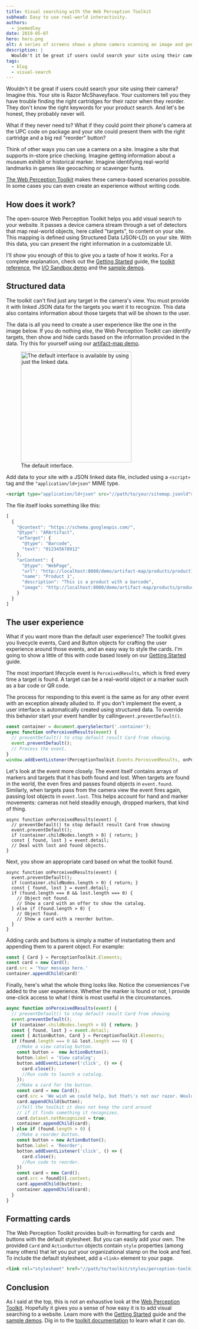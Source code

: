 ```yaml
---
title: Visual searching with the Web Perception Toolkit
subhead: Easy to use real-world interactivity.
authors:
  - joemedley
date: 2019-05-07
hero: hero.png
alt: A series of screens shows a phone camera scanning an image and generating a link.
description: |
  Wouldn't it be great if users could search your site using their camera?
tags:
  - blog
  - visual-search
---
```

Wouldn't it be great if users could search your site using their camera? Imagine
this. Your site is Razor McShaveyface. Your customers tell you they have trouble
finding the right cartridges for their razor when they reorder. They don't know
the right keywords for your product search. And let's be honest, they probably
never will.

What if they never need to? What if they could point their phone's camera at the
UPC code on package and your site could present them with the right cartridge
and a big red "reorder" button?

Think of other ways you can use a camera on a site. Imagine a site that
supports in-store price checking. Imagine getting information about a museum
exhibit or historical marker. Imagine identifying real-world landmarks in games
like geocaching or scavenger hunts.

[The Web Perception Toolkit](https://github.com/GoogleChromeLabs/perception-toolkit)
makes these camera-based scenarios possible. In some cases you can even create
an experience without writing code.

## How does it work?

The open-source Web Perception Toolkit helps you add visual search to your
website. It passes a device camera stream through a set of detectors that map
real-world objects, here called "targets", to content on your site. This mapping is defined
using Structured Data (JSON-LD) on your site. With this data, you can present the right information in a customizable
UI.

I'll show you enough of this to give you a taste of how it works. For a complete
explanation, check out the [Getting
Started](https://perceptiontoolkit.dev/getting-started/) guide, the [toolkit
reference](https://perceptiontoolkit.dev/documentation/), the [I/O Sandbox demo](https://io.perceptiontoolkit.dev/) and the [sample demos](https://github.com/GoogleChromeLabs/perception-toolkit/tree/master/demo).

## Structured data

The toolkit can't find just any target in the camera's view. You must provide it
with linked JSON data for the targets you want it to recognize. This data also
contains information about those targets that will be shown to the user.

The data is all you need to create a user experience like the one in the image
below. If you do nothing else, the Web Perception Toolkit can identify targets,
then show and hide cards based on the information provided in the data. Try this
for yourself using our [artifact-map
demo](https://github.com/GoogleChromeLabs/perception-toolkit/tree/master/demo/artifact-map).

<figure class="w-figure">
  <img class="w-screenshot" src="found-target.png"
       alt="The default interface is available by using just the linked data." class="screenshot"
       width="300">
  <figcaption class="w-figcaption w-figcaption--center">
    The default interface.
  </figcaption>
</figure>

Add data to your site with a JSON linked data file, included using a `<script>`
tag and the `"application/ld+json"` MIME type.

```html
<script type="application/ld+json" src="//path/to/your/sitemap.jsonld">
```

The file itself looks something like this:

```js
[
  {
    "@context": "https://schema.googleapis.com/",
    "@type": "ARArtifact",
    "arTarget": {
      "@type": "Barcode",
      "text": "012345678912"
    },
    "arContent": {
      "@type": "WebPage",
      "url": "http://localhost:8080/demo/artifact-map/products/product1.html",
      "name": "Product 1",
      "description": "This is a product with a barcode",
      "image": "http://localhost:8080/demo/artifact-map/products/product1.png"
    }
  }
]
```

## The user experience

What if you want more than the default user experience? The toolkit gives you
livecycle events, Card and Button objects for crafting the user experience
around those events, and an easy way to style the cards. I'm going to show a
little of this with code based losely on our [Getting
Started](https://perceptiontoolkit.dev/getting-started/) guide.

The most important lifecycle event is `PerceivedResults`, which is fired every
time a target is found. A target can be a real-world object or a marker such as
a bar code or QR code.

The process for responding to this event is the same as for any other event with
an exception already alluded to. If you don't implement the event, a user
interface is automatically created using structured data. To override this
behavior start your event handler by calling`event.preventDefault()`.

```js
const container = document.querySelector('.container');
async function onPerceivedResults(event) {
  // preventDefault() to stop default result Card from showing.
  event.preventDefault();
  // Process the event.
}
window.addEventListener(PerceptionToolkit.Events.PerceivedResults, onPerceivedResults);
```

Let's look at the event more closely. The event itself contains arrays of
markers and targets that it has both found and lost. When targets are found in
the world, the even fires and passes found objects in `event.found`. Similarly,
when targets pass from the camera view the event fires again, passing lost
objects in `event.lost`. This helps account for hand and marker movements:
cameras not held steadily enough, dropped markers, that kind of thing.

```js/4
async function onPerceivedResults(event) {
  // preventDefault() to stop default result Card from showing
  event.preventDefault();
  if (container.childNodes.length > 0) { return; }
  const { found, lost } = event.detail;
  // Deal with lost and found objects.
}
```

Next, you show an appropriate card based on what the toolkit found.

```js/4-10
async function onPerceivedResults(event) {
  event.preventDefault();
  if (container.childNodes.length > 0) { return; }
  const { found, lost } = event.detail;
  if (found.length === 0 && lost.length === 0) {
    // Object not found.
    // Show a card with an offer to show the catalog.
  } else if (found.length > 0) {
    // Object found.
    // Show a card with a reorder button.
  }
}
```

Adding cards and buttons is simply a matter of instantiating them and appending
them to a parent object. For example:

```js
const { Card } = PerceptionToolkit.Elements;
const card = new Card();
card.src = 'Your message here.'
container.appendChild(card)'
```

Finally, here's what the whole thing looks like. Notice the conveniences I've
added to the user experience. Whether the marker is found or not, I provide
one-click access to what I think is most useful in the circumstances.

```js
async function onPerceivedResults(event) {
  // preventDefault() to stop default result Card from showing
  event.preventDefault();
  if (container.childNodes.length > 0) { return; }
  const { found, lost } = event.detail;
  const { ActionButton, Card } = PerceptionToolkit.Elements;
  if (found.length === 0 && lost.length === 0) {
    //Make a view catalog button.
    const button =  new ActionButton();
    button.label = 'View catalog';
    button.addEventListener('click', () => {
      card.close();
      //Run code to launch a catalog.
    });
    //Make a card for the button.
    const card = new Card();
    card.src = 'We wish we could help, but that\'s not our razor. Would you like to see our catalog?';
    card.appendChild(button);
    //Tell the toolkit it does not keep the card around
    // if it finds something it recognizes.
    card.dataset.notRecognized = true;
    container.appendChild(card);
  } else if (found.length > 0) {
    //Make a reorder button.
    const button = new ActionButton();
    button.label = 'Reorder';
    botton.addEventListener('click', () => {
      card.close();
      //Run code to reorder.
    })
    const card = new Card();
    card.src = found[0].content;
    card.appendChild(button);
    container.appendChild(card);
  }
}
```

## Formatting cards

The Web Perception Toolkit provides built-in formatting for cards and buttons
with the default stylesheet. But you can easily add your own. The provided
`Card` and `ActionButton` objects contain `style` properties (among many others)
that let you put your organizational stamp on the look and feel. To include the
default stylesheet, add a `<link>` element to your page.

```html
<link rel="stylesheet" href="//path/to/toolkit/styles/perception-toolkit.css">
```

## Conclusion

As I said at the top, this is not an exhaustive look at the [Web Perception
Toolkit](https://github.com/GoogleChromeLabs/perception-toolkit). Hopefully it gives
you a sense of how easy it is to add visual searching to a website. Learn more
with the [Getting Started](https://perceptiontoolkit.dev/getting-started/) guide
and the [sample
demos](https://github.com/GoogleChromeLabs/perception-toolkit/tree/master/demo).
Dig in to the [toolkit
documentation](https://perceptiontoolkit.dev/documentation/) to learn what it
can do.
